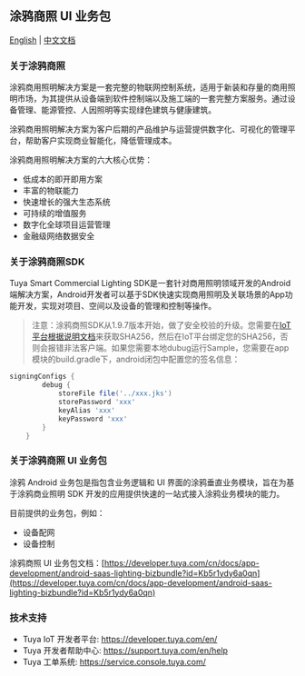 ## 涂鸦商照 UI 业务包
[English](./README.md)  | [中文文档](./README-zh.md) 

### 关于涂鸦商照

涂鸦商用照明解决方案是一套完整的物联网控制系统，适用于新装和存量的商用照明市场，为其提供从设备端到软件控制端以及施工端的一套完整方案服务。通过设备管理、能源管控、人因照明等实现绿色建筑与健康建筑。

涂鸦商用照明解决方案为客户后期的产品维护与运营提供数字化、可视化的管理平台，帮助客户实现商业智能化，降低管理成本。

涂鸦商用照明解决方案的六大核心优势：

- 低成本的即开即用方案
- 丰富的物联能力
- 快速增长的强大生态系统
- 可持续的增值服务
- 数字化全球项目运营管理
- 金融级网络数据安全

### 关于涂鸦商照SDK

Tuya Smart Commercial Lighting SDK是一套针对商用照明领域开发的Android端解决方案，Android开发者可以基于SDK快速实现商用照明及关联场景的App功能开发，实现对项目、空间以及设备的管理和控制等操作。

> 注意：涂鸦商照SDK从1.9.7版本开始，做了安全校验的升级。您需要在[IoT平台根据说明文档](https://developer.tuya.com/cn/docs/app-development/iot_app_sdk_core_sha1?id=Kao7c7b139vrh)来获取SHA256，然后在IoT平台绑定您的SHA256，否则会报错非法客户端。如果您需要本地dubug运行Sample，您需要在app模块的build.gradle下，android闭包中配置您的签名信息：
```groovy
signingConfigs {
        debug {
            storeFile file('../xxx.jks')
            storePassword 'xxx'
            keyAlias 'xxx'
            keyPassword 'xxx'
        }
    }
```

### 关于涂鸦商照 UI 业务包
涂鸦 Android 业务包是指包含业务逻辑和 UI 界面的涂鸦垂直业务模块，旨在为基于涂鸦商业照明 SDK 开发的应用提供快速的一站式接入涂鸦业务模块的能力。

目前提供的业务包，例如：

- 设备配网
- 设备控制

涂鸦商照 UI 业务包文档：[https://developer.tuya.com/cn/docs/app-development/android-saas-lighting-bizbundle?id=Kb5r1ydy6a0qn](https://developer.tuya.com/cn/docs/app-development/android-saas-lighting-bizbundle?id=Kb5r1ydy6a0qn)

### 技术支持

- Tuya IoT 开发者平台: https://developer.tuya.com/en/
- Tuya 开发者帮助中心: https://support.tuya.com/en/help
- Tuya 工单系统: https://service.console.tuya.com/